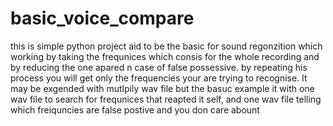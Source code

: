 # basic_voice_compare
this is simple python project aid to be the basic for sound regonzition which working by taking  the frequnices which consis for the whole recording and by reducing the one apared n case of false possessive. by repeating  his process you will get only the frequencies your are trying to recognise. 
It may be exgended with mutlpily wav file but the basuc example it with one wav file to search for frequnices that reapted it self, and one wav file telling which freiquncies are false postive and you don care abount 
